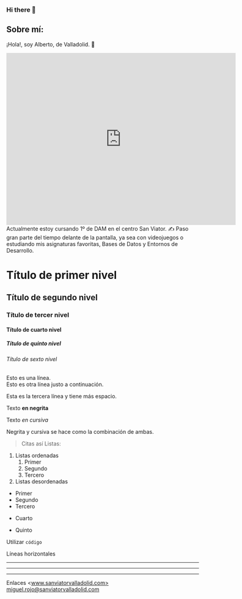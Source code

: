 ### Hi there 👋

<!--
**LoloGonGon/LoloGonGon** is a ✨ _special_ ✨ repository because its `README.md` (this file) appears on your GitHub profile.
-->
## Sobre mí:
¡Hola!, soy Alberto, de Valladolid. 📍  
<iframe src="https://www.google.com/maps/embed?pb=!1m18!1m12!1m3!1d190643.45102804567!2d-4.948895132181338!3d41.703168393647495!2m3!1f0!2f0!3f0!3m2!1i1024!2i768!4f13.1!3m3!1m2!1s0xd47728c08c66e93%3A0xb3ff92d41ca26bef!2sValladolid!5e0!3m2!1ses!2ses!4v1652256588276!5m2!1ses!2ses" width="600" height="450" style="border:0;" allowfullscreen="" loading="lazy" referrerpolicy="no-referrer-when-downgrade"></iframe>
Actualmente estoy cursando 1º de DAM en el centro San Viator. ✍  
Paso gran parte del tiempo delante de la pantalla, 
ya sea con videojuegos o estudiando mis asignaturas favoritas, Bases de Datos y Entornos de Desarrollo.




# Título de primer nivel
## Título de segundo nivel
### Título de tercer nivel
#### Título de cuarto nivel
##### Título de quinto nivel
###### Título de sexto nivel

Esto es una línea.  
Esto es otra línea justo a continuación.

Esta es la tercera línea y tiene más espacio.


Texto **en negrita**

Texto *en cursiva*

Negrita y cursiva se hace como la combinación de ambas.

> Citas así
Listas:

1. Listas ordenadas
    1. Primer
    1. Segundo
    1. Tercero
3. Listas desordenadas
  - Primer
  - Segundo
  - Tercero
  + Cuarto
  * Quinto


Utilizar `código`


Líneas horizontales
*** 
---
_________________________


Enlaces
<www.sanviatorvalladolid.com>
<miguel.rojo@sanviatorvalladolid.com>
